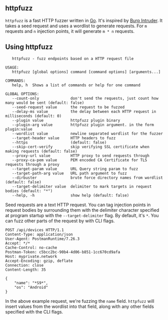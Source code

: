 httpfuzz
--------
```httpfuzz``` is a fast HTTP fuzzer written in [Go](https://golang.org).
It's inspired by [Burp Intruder](https://portswigger.net/burp/documentation/desktop/tools/intruder).
It takes a seed request and uses a wordlist to generate requests.
For ```m``` requests and ```n``` injection points, it will generate ```m * n``` requests.

## Using httpfuzz
```
   httpfuzz - fuzz endpoints based on a HTTP request file

USAGE:
   httpfuzz [global options] command [command options] [arguments...]

COMMANDS:
   help, h  Shows a list of commands or help for one command

GLOBAL OPTIONS:
   --count-only              don't send the requests, just count how many would be sent (default: false)
   --seed-request value      the request to be fuzzed
   --delay-ms value          the delay between each HTTP request in milliseconds (default: 0)
   --plugin value            httpfuzz plugin binary
   --plugin-arg value        httpfuzz plugin argument. in the form plugin:value
   --wordlist value          newline separated wordlist for the fuzzer
   --target-header value     HTTP headers to fuzz
   --https                   (default: false)
   --skip-cert-verify        skip verifying SSL certificate when making requests (default: false)
   --proxy-url value         HTTP proxy to send requests through
   --proxy-ca-pem value      PEM encoded CA Certificate for TLS requests through a proxy
   --target-param value      URL Query string param to fuzz
   --target-path-arg value   URL path argument to fuzz
   --dirbuster               brute force directory names from wordlist (default: false)
   --target-delimiter value  delimiter to mark targets in request bodies (default: "*")
   --help, -h                show help (default: false)
```

Seed requests are a text HTTP request.
You can tag injection points in request bodies by surrounding them with the delimiter character specified at program startup with the ```--target-delimiter``` flag.
By default, it's ```*```.
You can fuzz other parts of the request by with CLI flags.


```
POST /api/devices HTTP/1.1
Content-Type: application/json
User-Agent: PostmanRuntime/7.26.3
Accept: */*
Cache-Control: no-cache
Postman-Token: c5bcc2bc-90b4-4d06-b851-1cc670cd9afa
Host: myprivate.network
Accept-Encoding: gzip, deflate
Connection: close
Content-Length: 35

{
	"name": "*S9*",
	"os": "Android"
}
```

In the above example request, we're fuzzing the ```name``` field.
```httpfuzz``` will insert values from the wordlist into that field, along with any other fields specified with the CLI flags.